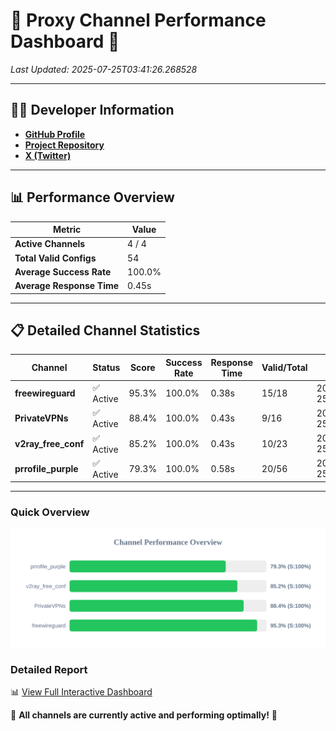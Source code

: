 # 🌟 Proxy Channel Performance Dashboard 🌟

_Last Updated: 2025-07-25T03:41:26.268528_

---

## 👩‍💻 Developer Information

- **[GitHub Profile](https://github.com/4n0nymou3)**  
- **[Project Repository](https://github.com/4n0nymou3/multi-proxy-config-fetcher)**  
- **[X (Twitter)](https://x.com/4n0nymou3)**  

---

## 📊 Performance Overview

| Metric                | Value       |
|-----------------------|-------------|
| **Active Channels**   | 4 / 4       |
| **Total Valid Configs** | 54          |
| **Average Success Rate** | 100.0%      |
| **Average Response Time** | 0.45s       |

---

## 📋 Detailed Channel Statistics

| Channel          | Status     | Score  | Success Rate | Response Time | Valid/Total | Last Success               |
|------------------|------------|--------|--------------|---------------|-------------|----------------------------|
| **freewireguard**  | ✅ Active  | 95.3%  | 100.0% | 0.38s         | 15/18       | 2025-07-25T03:41:26.266373 |
| **PrivateVPNs**  | ✅ Active  | 88.4%  | 100.0% | 0.43s         | 9/16       | 2025-07-25T03:41:25.856684 |
| **v2ray_free_conf**  | ✅ Active  | 85.2%  | 100.0% | 0.43s         | 10/23       | 2025-07-25T03:41:25.386109 |
| **prrofile_purple**  | ✅ Active  | 79.3%  | 100.0% | 0.58s         | 20/56       | 2025-07-25T03:41:24.906522 |

---

### Quick Overview
<div align="center">
  <a href="https://raw.githubusercontent.com/nullluser/NullRepo/refs/heads/main/assets/channel_stats_chart.svg">
    <img src="https://raw.githubusercontent.com/nullluser/NullRepo/refs/heads/main/assets/channel_stats_chart.svg" alt="Source Performance Statistics" width="800">
  </a>
</div>

### Detailed Report
📊 [View Full Interactive Dashboard](https://htmlpreview.github.io/?https://github.com/nullluser/NullRepo/blob/main/assets/performance_report.html)

🎉 **All channels are currently active and performing optimally!** 🎉
